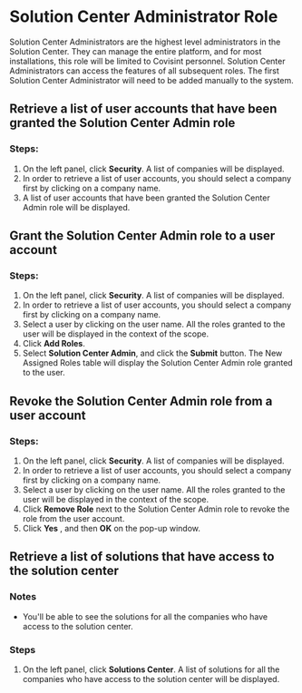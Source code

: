 # Solution Center Administrator Role
Solution Center Administrators are the highest level administrators in the Solution Center. They can manage the entire platform, and for most installations, this role will be limited to Covisint personnel. Solution Center Administrators can access the features of all subsequent roles. The first Solution Center Administrator will need to be added manually to the system.

## Retrieve a list of user accounts that have been granted the Solution Center Admin role

### Steps:
1. On the left panel, click **Security**. A list of companies will be displayed.
2. In order to retrieve a list of user accounts, you should select a company first by clicking on a company name.
3. A list of user accounts that have been granted the Solution Center Admin role will be displayed.

## Grant the Solution Center Admin role to a user account
### Steps:
1. On the left panel, click **Security**. A list of companies will be displayed.
2. In order to retrieve a list of user accounts, you should select a company first by clicking on a company name.
3. Select a user by clicking on the user name. All the roles granted to the user will be displayed in the context of the scope.
4. Click **Add Roles**.
5. Select **Solution Center Admin**, and click the **Submit** button. The New Assigned Roles table will display the Solution Center Admin role granted to the user.

## Revoke the Solution Center Admin role from a user account
### Steps:
1. On the left panel, click **Security**. A list of companies will be displayed.
2. In order to retrieve a list of user accounts, you should select a company first by clicking on a company name.
3. Select a user by clicking on the user name. All the roles granted to the user will be displayed in the context of the scope.
4. Click **Remove Role** next to the Solution Center Admin role to revoke the role from the user account.
5. Click **Yes** , and then **OK** on the pop-up window.

## Retrieve a list of solutions that have access to the solution center
### Notes
* You'll be able to see the solutions for all the companies who have access to the solution center.


### Steps
1. On the left panel, click **Solutions Center**. A list of solutions for all the companies who have access to the solution center will be displayed.
